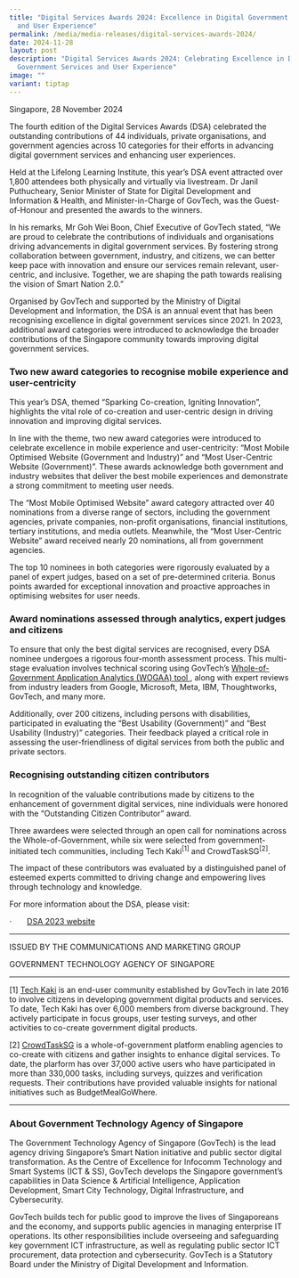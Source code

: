 ```yaml
---
title: "Digital Services Awards 2024: Excellence in Digital Government Services
  and User Experience"
permalink: /media/media-releases/digital-services-awards-2024/
date: 2024-11-28
layout: post
description: "Digital Services Awards 2024: Celebrating Excellence in Digital
  Government Services and User Experience"
image: ""
variant: tiptap
---
```

<p>Singapore, 28 November 2024</p>
<p>The fourth edition of the Digital Services Awards (DSA) celebrated the
outstanding contributions of 44 individuals, private organisations, and
government agencies across 10 categories for their efforts in advancing
digital government services and enhancing user experiences.</p>
<p>Held at the Lifelong Learning Institute, this year’s DSA event attracted
over 1,800 attendees both physically and virtually via livestream. Dr Janil
Puthucheary, Senior Minister of State for Digital Development and Information
&amp; Health, and Minister-in-Charge of GovTech, was the Guest-of-Honour
and presented the awards to the winners.</p>
<p>In his remarks, Mr Goh Wei Boon, Chief Executive of GovTech stated, “We
are proud to celebrate the contributions of individuals and organisations
driving advancements in digital government services. By fostering strong
collaboration between government, industry, and citizens, we can better
keep pace with innovation and ensure our services remain relevant, user-centric,
and inclusive. Together, we are shaping the path towards realising the
vision of Smart Nation 2.0.”</p>
<p>Organised by GovTech and supported by the Ministry of Digital Development
and Information, the DSA is an annual event that has been recognising excellence
in digital government services since 2021. In 2023, additional award categories
were introduced to acknowledge the broader contributions of the Singapore
community towards improving digital government services.</p>
<h3><strong>Two new award categories to recognise mobile experience and user-centricity</strong></h3>
<p>This year’s DSA, themed “Sparking Co-creation, Igniting Innovation”, highlights
the vital role of co-creation and user-centric design in driving innovation
and improving digital services.</p>
<p>In line with the theme, two new award categories were introduced to celebrate
excellence in mobile experience and user-centricity: “Most Mobile Optimised
Website (Government and Industry)” and “Most User-Centric Website (Government)”.
These awards acknowledge both government and industry websites that deliver
the best mobile experiences and demonstrate a strong commitment to meeting
user needs.</p>
<p>The “Most Mobile Optimised Website” award category attracted over 40 nominations
from a diverse range of sectors, including the government agencies, private
companies, non-profit organisations, financial institutions, tertiary institutions,
and media outlets. Meanwhile, the “Most User-Centric Website” award received
nearly 20 nominations, all from government agencies.</p>
<p>The top 10 nominees in both categories were rigorously evaluated by a
panel of expert judges, based on a set of pre-determined criteria. Bonus
points awarded for exceptional innovation and proactive approaches in optimising
websites for user needs.</p>
<h3><strong>Award nominations assessed through analytics, expert judges and citizens</strong></h3>
<p>To ensure that only the best digital services are recognised, every DSA
nominee undergoes a rigorous four-month assessment process. This multi-stage
evaluation involves technical scoring using GovTech’s <a href="https://wogaa.sg" rel="noopener nofollow" target="_blank">Whole-of-Government Application Analytics (WOGAA) tool </a>,
along with expert reviews from industry leaders from Google, Microsoft,
Meta, IBM, Thoughtworks, GovTech, and many more.</p>
<p>Additionally, over 200 citizens, including persons with disabilities,
participated in evaluating the “Best Usability (Government)” and “Best
Usability (Industry)” categories. Their feedback played a critical role
in assessing the user-friendliness of digital services from both the public
and private sectors.</p>
<h3><strong>Recognising outstanding citizen contributors</strong></h3>
<p>In recognition of the valuable contributions made by citizens to the enhancement
of government digital services, nine individuals were honored with the
“Outstanding Citizen Contributor” award.</p>
<p>Three awardees were selected through an open call for nominations across
the Whole-of-Government, while six were selected from government-initiated
tech communities, including Tech Kaki<sup>[1]</sup>&nbsp;and CrowdTaskSG<sup>[2]</sup>.</p>
<p>The impact of these contributors was evaluated by a distinguished panel
of esteemed experts committed to driving change and empowering lives through
technology and knowledge.</p>
<p>For more information about the DSA, please visit:</p>
<p>·&nbsp;&nbsp;&nbsp;&nbsp;&nbsp;&nbsp; <a href="https://www.digitalservicesawards.gov.sg/" rel="noopener nofollow" target="_blank">DSA 2023 website</a>
</p>
<hr>
<p>ISSUED BY THE COMMUNICATIONS AND MARKETING GROUP</p>
<p>GOVERNMENT TECHNOLOGY AGENCY OF SINGAPORE</p>
<hr>
<p>[1]&nbsp;<a href="https://go.gov.sg/tech-kaki-community" rel="noopener noreferrer nofollow" target="_blank">Tech Kaki</a>&nbsp;is
an end-user community established by GovTech in late 2016 to involve citizens
in developing government digital products and services. To date, Tech Kaki
has over 6,000 members from diverse background. They actively participate
in focus groups, user testing surveys, and other activities to co-create
government digital products.</p>
<p>[2]&nbsp;<a href="https://www.crowdtask.gov.sg/" rel="noopener noreferrer nofollow" target="_blank">CrowdTaskSG</a>&nbsp;is
a whole-of-government platform enabling agencies to co-create with citizens
and gather insights to enhance digital services. To date, the plarform
has over 37,000 active users who have participated in more than 330,000
tasks, including surveys, quizzes and verification requests. Their contributions
have provided valuable insights for national initiatives such as BudgetMealGoWhere.</p>
<hr>
<h3>About Government Technology Agency of Singapore</h3>
<p>The Government Technology Agency of Singapore (GovTech) is the lead agency
driving Singapore’s Smart Nation initiative and public sector digital transformation.
As the Centre of Excellence for Infocomm Technology and Smart Systems (ICT
&amp; SS), GovTech develops the Singapore government’s capabilities in
Data Science &amp; Artificial Intelligence, Application Development, Smart
City Technology, Digital Infrastructure, and Cybersecurity.</p>
<p>GovTech builds tech for public good to improve the lives of Singaporeans
and the economy, and supports public agencies in managing enterprise IT
operations. Its other responsibilities include overseeing and safeguarding
key government ICT infrastructure, as well as regulating public sector
ICT procurement, data protection and cybersecurity. GovTech is a Statutory
Board under the Ministry of Digital Development and Information.</p>
<p></p>
<p></p>